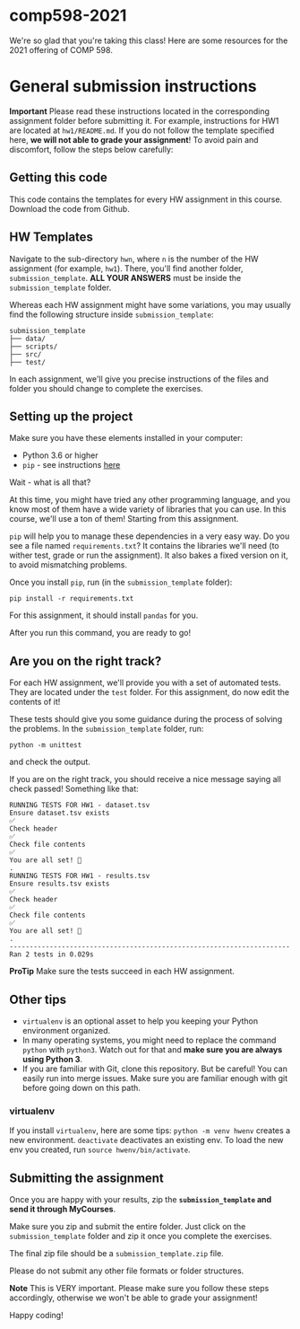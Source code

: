 # comp598-2021
We're so glad that you're taking this class! Here are some resources for the 2021 offering of COMP 598.  


# General submission instructions

**Important** 
Please read these instructions located in the corresponding assignment folder before submitting it. For example, instructions for HW1 are located at `hw1/README.md`.
If you do not follow the template specified here, **we will not able to grade your assignment**! 
To avoid pain and discomfort, follow the steps below carefully:

## Getting this code

This code contains the templates for every HW assignment in this course.
Download the code from Github.


## HW Templates
Navigate to the sub-directory `hwn`, where `n` is the number of the HW assignment (for example, `hw1`). There, you'll find another folder, `submission_template`.
**ALL YOUR ANSWERS** must be inside the `submission_template` folder. 

Whereas each HW assignment might have some variations, you may usually find the following structure inside `submission_template`:

```
submission_template
├── data/
├── scripts/
├── src/
├── test/
```

In each assignment, we'll give you precise instructions of the files and folder you should change to complete the exercises.


## Setting up the project

Make sure you have these elements installed in your computer:

* Python 3.6 or higher
* `pip` - see instructions [here](https://packaging.python.org/tutorials/installing-packages/)

Wait - what is all that?

At this time, you might have tried any other programming language, and you know most of them have a wide variety of libraries that you can use. In this course, we'll use a ton of them! Starting from this assignment.

`pip` will help you to manage these dependencies in a very easy way. Do you see a file named `requirements.txt`? It contains the libraries we'll need (to wither test, grade or run the assignment). It also bakes a fixed version on it, to avoid mismatching problems.

Once you install `pip`, run (in the `submission_template` folder):

```
pip install -r requirements.txt
```

For this assignment, it should install `pandas` for you.

After you run this command, you are ready to go!

## Are you on the right track?

For each HW assignment, we'll provide you with a set of automated tests. They are located under the `test` folder. 
For this assignment, do now edit the contents of it!

These tests should give you some guidance during the process of solving the problems.
In the `submission_template` folder, run:

```
python -m unittest
```

and check the output.

If you are on the right track, you should receive a nice message saying all check passed! Something like that:

```
RUNNING TESTS FOR HW1 - dataset.tsv
Ensure dataset.tsv exists
✅
Check header
✅
Check file contents
✅
You are all set! 💜
.
RUNNING TESTS FOR HW1 - results.tsv
Ensure results.tsv exists
✅
Check header
✅
Check file contents
✅
You are all set! 💜
.
----------------------------------------------------------------------
Ran 2 tests in 0.029s

```

**ProTip** Make sure the tests succeed in each HW assignment.

## Other tips

* `virtualenv` is an optional asset to help you keeping your Python environment organized.
* In many operating systems, you might need to replace the command `python` with `python3`. Watch out for that and **make sure you are always using Python 3**.
* If you are familiar with Git, clone this repository. But be careful! You can easily run into merge issues. Make sure you are familiar enough with git before going down on this path.

### virtualenv

If you install `virtualenv`, here are some tips:
`python -m venv hwenv` creates a new environment. `deactivate` deactivates an existing env. To load the new env you created, run `source hwenv/bin/activate`.

## Submitting the assignment


Once you are happy with your results, zip the **`submission_template` and send it through MyCourses**.

Make sure you zip and submit the entire folder. Just click on the `submission_template` folder and zip it once you complete the exercises.

The final zip file should be a `submission_template.zip` file.

Please do not submit any other file formats or folder structures.

**Note** This is VERY important. Please make sure you follow these steps accordingly, otherwise we won't be able to grade your assignment! 

Happy coding!

